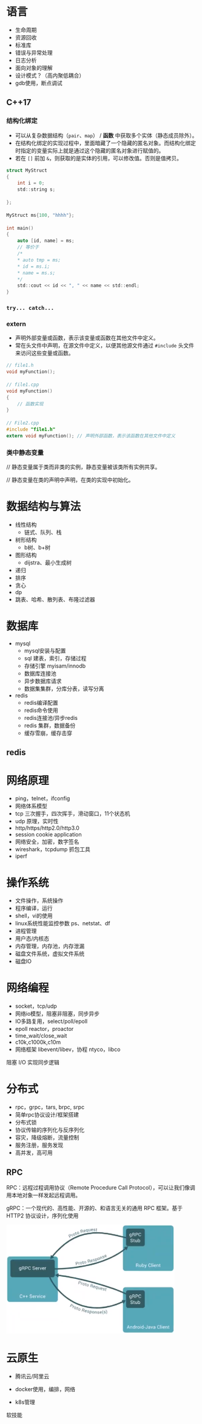 # 语言

- 生命周期
- 资源回收
- 标准库
- 错误与异常处理
- 日志分析
- 面向对象的理解
- 设计模式？（高内聚低耦合）
- gdb使用，断点调试





## C++17

### 结构化绑定

- 可以从复杂数据结构（`pair`、`map`） / **函数** 中获取多个实体（静态成员除外）。
- 在结构化绑定的实现过程中，里面暗藏了一个隐藏的匿名对象。而结构化绑定时指定的变量实际上就是通过这个隐藏的匿名对象进行赋值的。
- 若在 `[]` 前加 `&`，则获取的是实体的引用，可以修改值。否则是值拷贝。

```c
struct MyStruct
{
    int i = 0;
    std::string s;
 
};
  
MyStruct ms{100, "hhhh"};
 
int main()
{
	auto [id, name] = ms;
    // 等价于
    /* 
    * auto tmp = ms;
    * id = ms.i;
    * name = ms.s;
    */
	std::cout << id << ", " << name << std::endl;
}
```

### `try... catch...`



### extern

- 声明外部变量或函数，表示该变量或函数在其他文件中定义。
- 常在头文件中声明，在源文件中定义，以便其他源文件通过 `#include` 头文件来访问这些变量或函数。

```c
// file1.h
void myFunction();

// file1.cpp
void myFunction()
{
    // 函数实现
}

// File2.cpp
#include "file1.h"
extern void myFunction(); // 声明外部函数，表示该函数在其他文件中定义
```



### 类中静态变量

// 静态变量属于类而非类的实例，静态变量被该类所有实例共享。

  // 静态变量在类的声明中声明，在类的实现中初始化。



















































# 数据结构与算法

- 线性结构
  - 链式、队列、栈
- 树形结构
  - b树、b+树
- 图形结构
  - dijstra、最小生成树
- 递归
- 排序
- 贪心
- dp
- 跳表、哈希、散列表、布隆过滤器





































# 数据库

- mysql
  - mysql安装与配置
  - sql 建表，索引，存储过程
  - 存储引擎 myisam/innodb
  - 数据库连接池
  - 异步数据库请求
  - 数据集集群，分库分表，读写分离
- redis
  - redis编译配置
  - redis命令使用
  - redis连接池/异步redis
  - redis 集群，数据备份
  - 缓存雪崩，缓存击穿



## redis





























# 网络原理

- ping，telnet，ifconfig
- 网络体系模型
- tcp 三次握手，四次挥手，滑动窗口，11个状态机
- udp 原理，实时性
- http/https/http2.0/http3.0
- session cookie application
- 网络安全，加密，数字签名
- wireshark，tcpdump 抓包工具
- iperf











































# 操作系统

- 文件操作，系统操作
- 程序编译，运行
- shell，vi的使用
- linux系统性能监控参数 ps、netstat、df
- 进程管理
- 用户态/内核态
- 内存管理，内存池，内存泄漏
- 磁盘文件系统，虚拟文件系统
- 磁盘IO

































# 网络编程

- socket，tcp/udp
- 网络io模型，阻塞非阻塞，同步异步
- IO多路复用，select/poll/epoll
- epoll reactor，proactor
- time_wait/close_wait
- c10k,c1000k,c10m
- 网络框架 libevent/libev，协程 ntyco，libco



阻塞 I/O 实现同步逻辑



































# 分布式

- rpc，grpc，tars,  brpc,  srpc
- 简单rpc协议设计/框架搭建
- 分布式锁
- 协议传输的序列化与反序列化
- 容灾，降级熔断，流量控制
- 服务注册，服务发现
- 高并发，高可用



## RPC

RPC：远程过程调用协议（Remote Procedure Call Protocol），可以让我们像调用本地对象一样发起远程调用。

gRPC：一个现代的、高性能、开源的、和语言无关的通用 RPC 框架。基于 HTTP2 协议设计，序列化使用

![image-20240103101018325](./assets/image-20240103101018325.png)



























# 云原生

- 腾讯云/阿里云

- docker使用，编排，网络
- k8s管理































软技能